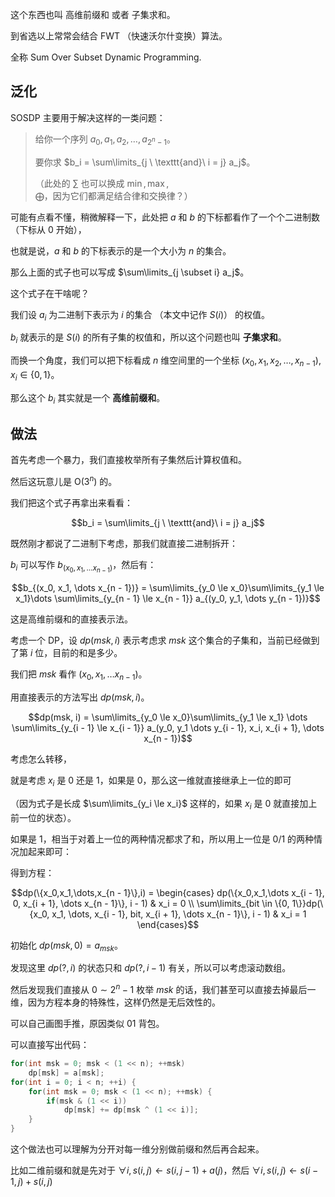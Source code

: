 
这个东西也叫 高维前缀和 或者 子集求和。

到省选以上常常会结合 FWT （快速沃尔什变换）算法。

全称 Sum Over Subset Dynamic Programming.

## 泛化

SOSDP 主要用于解决这样的一类问题：

> 给你一个序列 $a_0,a_1,a_2,\dots,a_{2^n - 1}$。
> 
> 要你求 $b_i = \sum\limits_{j \ \texttt{and}\  i = j} a_j$。
> 
> （此处的 $\sum$ 也可以换成 $\min,\max,\bigoplus$，因为它们都满足结合律和交换律？）

可能有点看不懂，稍微解释一下，此处把 $a$ 和 $b$ 的下标都看作了一个个二进制数（下标从 0 开始），

也就是说，$a$ 和 $b$ 的下标表示的是一个大小为 $n$ 的集合。

那么上面的式子也可以写成 $\sum\limits_{j \subset i} a_j$。

这个式子在干啥呢？

我们设 $a_i$ 为二进制下表示为 $i$ 的集合 （本文中记作 $S(i)$） 的权值。

$b_i$ 就表示的是 $S(i)$ 的所有子集的权值和，所以这个问题也叫 **子集求和**。

而换一个角度，我们可以把下标看成 $n$ 维空间里的一个坐标 $(x_0, x_1, x_2, \dots, x_{n - 1}), x_i \in \{0, 1\}$。 

那么这个 $b_i$ 其实就是一个 **高维前缀和**。

## 做法

首先考虑一个暴力，我们直接枚举所有子集然后计算权值和。

然后这玩意儿是 $\text{O}(3^{n})$ 的。

我们把这个式子再拿出来看看：

$$b_i = \sum\limits_{j \ \texttt{and}\ i = j} a_j$$

既然刚才都说了二进制下考虑，那我们就直接二进制拆开：

$b_i$ 可以写作 $b_{(x_0, x_1, \dots x_{n - 1})}$，然后有：

$$b_{(x_0, x_1, \dots x_{n - 1})} = \sum\limits_{y_0 \le x_0}\sum\limits_{y_1 \le x_1}\dots \sum\limits_{y_{n - 1} \le x_{n - 1}} a_{(y_0, y_1, \dots y_{n - 1})}$$

这是高维前缀和的直接表示法。

考虑一个 DP，设 $dp(msk, i)$ 表示考虑求 $msk$ 这个集合的子集和，当前已经做到了第 $i$ 位，目前的和是多少。

我们把 $msk$ 看作 $(x_0, x_1, \dots x_{n - 1})$。

用直接表示的方法写出 $dp(msk, i)$。

$$dp(msk, i) = \sum\limits_{y_0 \le x_0}\sum\limits_{y_1 \le x_1} \dots \sum\limits_{y_{i - 1} \le x_{i - 1}} a_(y_0, y_1 \dots y_{i - 1}, x_i, x_{i + 1}, \dots x_{n - 1})$$

考虑怎么转移，

就是考虑 $x_i$ 是 $0$ 还是 $1$，如果是 $0$，那么这一维就直接继承上一位的即可

（因为式子是长成 $\sum\limits_{y_i \le x_i}$ 这样的，如果 $x_i$ 是 $0$ 就直接加上前一位的状态）。

如果是 $1$，相当于对着上一位的两种情况都求了和，所以用上一位是 $0/1$ 的两种情况加起来即可：

得到方程：

$$dp(\{x_0,x_1,\dots,x_{n - 1}\},i) = \begin{cases} dp(\{x_0,x_1,\dots x_{i - 1}, 0, x_{i + 1}, \dots x_{n - 1}\}, i - 1) & x_i = 0 \\ \sum\limits_{bit \in \{0, 1\}}dp(\{x_0, x_1, \dots, x_{i - 1}, bit, x_{i + 1}, \dots x_{n - 1}\}, i - 1) & x_i = 1 \end{cases}$$

初始化 $dp(msk, 0) = a_{msk}$。

发现这里 $dp(?,i)$ 的状态只和 $dp(?, i- 1)$ 有关，所以可以考虑滚动数组。

然后发现我们直接从 $0 \sim 2^n - 1$ 枚举 $msk$ 的话，我们甚至可以直接去掉最后一维，因为方程本身的特殊性，这样仍然是无后效性的。

可以自己画图手推，原因类似 01 背包。

可以直接写出代码：

```cpp
for(int msk = 0; msk < (1 << n); ++msk) 
	dp[msk] = a[msk]; 
for(int i = 0; i < n; ++i) {
	for(int msk = 0; msk < (1 << n); ++msk) {
		if(msk & (1 << i))
			dp[msk] += dp[msk ^ (1 << i)];
	}
}
```

这个做法也可以理解为分开对每一维分别做前缀和然后再合起来。

比如二维前缀和就是先对于 $\forall i, s(i,j) \gets s(i, j - 1) + a(j)$，然后 $\forall i, s(i,j) \gets s(i - 1, j) + s(i, j)$